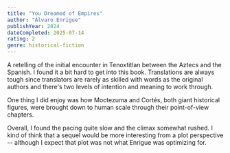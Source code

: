 ```yaml
---
title: "You Dreamed of Empires"
author: "Álvaro Enrigue"
publishYear: 2024
dateCompleted: 2025-07-14
rating: 2
genre: historical-fiction
---
```


A retelling of the initial encounter in Tenoxtitlan between the Aztecs and the Spanish. I
found it a bit hard to get into this book. Translations are always tough since translators
are rarely as skilled with words as the original authors and there's two levels of
intention and meaning to work through. 

One thing I did enjoy was how Moctezuma and Cortés, both giant historical figures, were
brought down to human scale through their point-of-view chapters.

Overall, I found the pacing quite slow and the climax somewhat rushed. I kind of think
that a sequel would be more interesting from a plot perspective -- although I expect that
plot was not what Enrigue was optimizing for.
